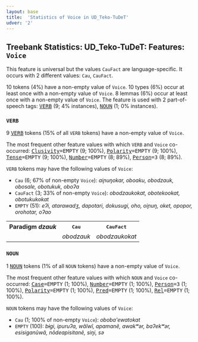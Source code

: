 ```yaml
---
layout: base
title:  'Statistics of Voice in UD_Teko-TuDeT'
udver: '2'
---
```


## Treebank Statistics: UD_Teko-TuDeT: Features: `Voice`

This feature is universal but the values `CauFact` are language-specific.
It occurs with 2 different values: `Cau`, `CauFact`.

10 tokens (4%) have a non-empty value of `Voice`.
10 types (6%) occur at least once with a non-empty value of `Voice`.
8 lemmas (6%) occur at least once with a non-empty value of `Voice`.
The feature is used with 2 part-of-speech tags: <tt><a href="eme_tudet-pos-VERB.html">VERB</a></tt> (9; 4% instances), <tt><a href="eme_tudet-pos-NOUN.html">NOUN</a></tt> (1; 0% instances).

### `VERB`

9 <tt><a href="eme_tudet-pos-VERB.html">VERB</a></tt> tokens (15% of all `VERB` tokens) have a non-empty value of `Voice`.

The most frequent other feature values with which `VERB` and `Voice` co-occurred: <tt><a href="eme_tudet-feat-Clusivity.html">Clusivity</a></tt><tt>=EMPTY</tt> (9; 100%), <tt><a href="eme_tudet-feat-Polarity.html">Polarity</a></tt><tt>=EMPTY</tt> (9; 100%), <tt><a href="eme_tudet-feat-Tense.html">Tense</a></tt><tt>=EMPTY</tt> (9; 100%), <tt><a href="eme_tudet-feat-Number.html">Number</a></tt><tt>=EMPTY</tt> (8; 89%), <tt><a href="eme_tudet-feat-Person.html">Person</a></tt><tt>=3</tt> (8; 89%).

`VERB` tokens may have the following values of `Voice`:

* `Cau` (6; 67% of non-empty `Voice`): <em>aiɲuŋokar, oboaku, obodzauk, obosale, obotukuk, oboʔa</em>
* `CauFact` (3; 33% of non-empty `Voice`): <em>obodzaukokat, obotekookat, obotukukokat</em>
* `EMPTY` (51): <em>eʔi, atarawadʒ, dapotari, dokusugi, oho, oiɲuŋ, oket, opopor, orohotar, oʔao</em>

<table>
  <tr><th>Paradigm <i>dzauk</i></th><th><tt>Cau</tt></th><th><tt>CauFact</tt></th></tr>
  <tr><td><tt></tt></td><td><em>obodzauk</em></td><td><em>obodzaukokat</em></td></tr>
</table>

### `NOUN`

1 <tt><a href="eme_tudet-pos-NOUN.html">NOUN</a></tt> tokens (1% of all `NOUN` tokens) have a non-empty value of `Voice`.

The most frequent other feature values with which `NOUN` and `Voice` co-occurred: <tt><a href="eme_tudet-feat-Case.html">Case</a></tt><tt>=EMPTY</tt> (1; 100%), <tt><a href="eme_tudet-feat-Number.html">Number</a></tt><tt>=EMPTY</tt> (1; 100%), <tt><a href="eme_tudet-feat-Person.html">Person</a></tt><tt>=3</tt> (1; 100%), <tt><a href="eme_tudet-feat-Polarity.html">Polarity</a></tt><tt>=EMPTY</tt> (1; 100%), <tt><a href="eme_tudet-feat-Pred.html">Pred</a></tt><tt>=EMPTY</tt> (1; 100%), <tt><a href="eme_tudet-feat-Rel.html">Rel</a></tt><tt>=EMPTY</tt> (1; 100%).

`NOUN` tokens may have the following values of `Voice`:

* `Cau` (1; 100% of non-empty `Voice`): <em>oboba'ewatokat</em>
* `EMPTY` (100): <em>bɨgi, ipuruʔa, wãĩwĩ, apamanẽ, awakʷər, baʔekʷər, esisiganũwã, nõdeapisitanẽ, siŋi, sə</em>

